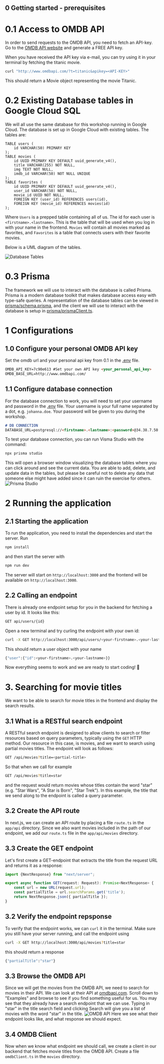 ## 0 Getting started - prerequisites
# 0.1 Access to OMDB API
In order to send requests to the OMDB API, you need to fetch an API-key. Go to the [OMDB API website](https://www.omdbapi.com/apikey.aspx?__EVENTTARGET=freeAcct&__EVENTARGUMENT=&__LASTFOCUS=&__VIEWSTATE=%2FwEPDwUKLTIwNDY4MTIzNQ9kFgYCAQ9kFggCAQ8QDxYCHgdDaGVja2VkZ2RkZGQCAw8QDxYCHwBoZGRkZAIFDxYCHgdWaXNpYmxlZ2QCBw8WAh8BaGQCAg8WAh8BaGQCAw8WAh8BaGQYAQUeX19Db250cm9sc1JlcXVpcmVQb3N0QmFja0tleV9fFgMFC3BhdHJlb25BY2N0BQhmcmVlQWNjdAUIZnJlZUFjY3TuO0RQYnwPluQ%2Bi0YJHNTcgo%2BfiAFuPZl7i5U8dCGtzA%3D%3D&__VIEWSTATEGENERATOR=5E550F58&__EVENTVALIDATION=%2FwEdAAV39P5KqwNGJgd%2F4UbyWCx3mSzhXfnlWWVdWIamVouVTzfZJuQDpLVS6HZFWq5fYpioiDjxFjSdCQfbG0SWduXFd8BcWGH1ot0k0SO7CfuulNNHYC5f864PBfygTYVt5wnDXNKUzugcOMyH4eryeeGG&at=freeAcct&Email=) 
and generate a FREE API key.

When you have received the API key via e-mail, you can try using it in your terminal by fetching the titanic movie.

```bash
curl "http://www.omdbapi.com/?t=titanic&apikey=<API-KEY>"
```
This should return a Movie object representing the movie Titanic.

# 0.2 Existing Database tables in Google Cloud SQL 
We will all use the same database for this workshop running in Google Cloud. The database is set up in Google Cloud with existing tables. 
The tables are:
```
TABLE users (
    id VARCHAR(50) PRIMARY KEY
);
TABLE movies (
    id UUID PRIMARY KEY DEFAULT uuid_generate_v4(),
    title VARCHAR(255) NOT NULL,
    img TEXT NOT NULL,
    imdb_id VARCHAR(50) NOT NULL UNIQUE
);
TABLE favorites (
    id UUID PRIMARY KEY DEFAULT uuid_generate_v4(),
    user_id VARCHAR(50) NOT NULL,
    movie_id UUID NOT NULL,
    FOREIGN KEY (user_id) REFERENCES users(id),
    FOREIGN KEY (movie_id) REFERENCES movies(id)
);
```
Where `Users` is a prepped table containing all of us. The id for each user is `<firstname>.<lastname>`. This is
the table that will be used when you log in with your name in the frontend.
`Movies` will contain all movies marked as favorites, and `Favorites` is a table that connects users with their favorite movies.

Below is a UML diagram of the tables.

![Database Tables](resources/db-tables.drawio.png "Database Tables")

# 0.3 Prisma
The framework we will use to interact with the database is called Prisma. Prisma is a modern database toolkit that makes 
database access easy with type-safe queries. A representation of the database tables can be viewed in 
[prisma/schema.prisma](prisma/schema.prisma), and the client we will use to interact with the database is 
setup in [prisma/prismaClient.ts](prisma/prismaClient.ts).

# 1 Configurations
## 1.0 Configure your personal OMDB API key
Set the omdb url and your personal api key from 0.1 in the [.env](.env) file.
```markdown
OMDB_API_KEY=7c90e613 #Set your own API key <your_personal_api_key>
OMDB_BASE_URL=http://www.omdbapi.com/
```

## 1.1 Configure database connection
For the database connection to work, you will need to set your username and password in the [.env](.env) file.
Your username is your full name separated by a dot, e.g. `johanna.doe`. Your password will be given to you 
during the workshop.

```markdown
# DB CONNECTION
DATABASE_URL=postgresql://<firstname>.<lastname>:<password>@34.38.7.50:5432/postgres
```
To test your database connection, you can run Visma Studio with the command:
```bash
npx prisma studio
```
This will open a browser window visualizing the database tables where you can click around and see the current data.
You are able to add, delete, and update data in the tables, but please be careful not to delete any data that
someone else might have added since it can ruin the exercise for others.
![Prisma Studio](resources/prisma-studio.png "Prisma Studio")

# 2 Running the application
## 2.1 Starting the application
To run the application, you need to install the dependencies and start the server. 
Run
```bash
npm install
```
and then start the server with
```bash
npm run dev
```
The server will start on `http://localhost:3000` and the frontend will be available on `http://localhost:3000`.

## 2.2 Calling an endpoint
There is already one endpoint setup for you in the backend for fetching a user by id. It looks like this:
```bash
GET api/users/{id}
```
Open a new terminal and try curling the endpoint with your own id:
```bash
curl -X GET http://localhost:3000/api/users/<your-firstname>.<your-lastname>
```
This should return a user object with your name
```bash
{"user":{"id":<your-firstname>.<your-lastname>}}
```
Now everything seems to work and we are ready to start coding! 🚀

# 3. Searching for movie titles
We want to be able to search for movie titles in the frontend and display the search results.
## 3.1 What is a RESTful search endpoint
A RESTful search endpoint is designed to allow clients to search or filter resources based on query parameters, 
typically using the `GET` HTTP method. Our resource in this case, is movies, and we want to search using partial
movies titles. The endpoint will look as follows:
```bash
GET /api/movies?title=<partial-title>
```
So that when we call for example
```bash
GET /api/movies?title=star
```
and the request would return movies whose titles contain the word "star" (e.g. "Star Wars", "A Star is Born", 
"Star Trek").
In this example, the title that we send along to the endpoint is called a query parameter.

## 3.2 Create the API route
In next.js, we can create an API route by placing a file `route.ts` in the `app/api` directory. Since we also want
movies included in the path of our endpoint, we add our `route.ts` file in the
`app/api/movies` directory. 

## 3.3 Create the GET endpoint 
Let's first create a GET-endpoint that extracts the title from the request URL and returns it
as a response:
```typescript
import {NextResponse} from "next/server";

export async function GET(request: Request): Promise<NextResponse> {
    const url = new URL(request.url);
    const partialTitle = url.searchParams.get('title');
    return NextResponse.json({ partialTitle });
}
```
## 3.2 Verify the endpoint repsponse
To verify that the endpoint works, we can `curl` it in the terminal. Make sure you still have your 
server running, and call the endpoint using
```bash
curl -X GET http://localhost:3000/api/movies?title=star
```
this should return a response
``` bash 
{"partialTitle":"star"}
```

## 3.3 Browse the OMDB API
Since we will get the movies from the OMDB API, we need to search for movies in their API. 
We can look at their API at [omdbapi.com](http://www.omdbapi.com/). Scroll down to "Examples" and 
browse to see if you find something useful for us. 
You may see that they already have a search endpoint that we can use. Typing in "star" in the title 
search field and clicking Search will give you a list of movies with the word "star" in the title.
![OMDB API](resources/omdb-search.png "OMDB API")
Here we see what their endpoint looks like, and what response we should expect.

## 3.4 OMDB Client 
Now when we know what endpoint we should call, we create a client in our backend that fetches 
movie titles from the OMDB API. Create a file `omdbClient.ts` in the `movies` directory.



